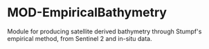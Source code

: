 # MOD-EmpiricalBathymetry
Module for producing satellite derived bathymetry through Stumpf's empirical method, from Sentinel 2 and in-situ data.
